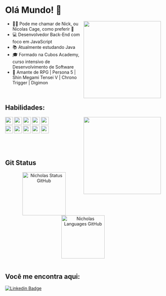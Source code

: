# Olá Mundo! :dart:
<div>
<img src=https://media.tenor.com/EY9-VyGowIMAAAAC/persona5-akira-kurusu.gif width="250" align="right" >

- :man_technologist: Pode me chamar de Nick, ou Nicolas Cage, como preferir 🤣
- :computer: Desenvolvedor Back-End com foco em JavaScript
- :books: Atualmente estudando Java
- :mortar_board: Formado na Cubos Academy, curso intensivo de Desenvolvimento de Software
- :game_die: Amante de RPG | Persona 5 | Shin Megami Tensei V | Chrono Trigger | Digimon
</div>

<br>


## Habilidades:
<div align="left">
<img src=https://media.tenor.com/YjyN4su14BkAAAAC/persona-futaba.gif width="250" align="right">

<img height=25 src="https://img.shields.io/badge/JavaScript-323330?style=for-the-badge&logo=javascript&logoColor=F7DF1E"> 
<img height=25 src="https://img.shields.io/badge/Node%20js-339933?style=for-the-badge&logo=nodedotjs&logoColor=white"> 
<img height=25 src="https://img.shields.io/badge/PostgreSQL-316192?style=for-the-badge&logo=postgresql&logoColor=white">  
<img height=25 src="https://img.shields.io/badge/Express%20js-000000?style=for-the-badge&logo=express&logoColor=white"> 
<img height=25 src="https://img.shields.io/badge/TypeScript-007ACC?style=for-the-badge&logo=typescript&logoColor=white"> 
<br> 
<img height=25 src="https://img.shields.io/badge/Java-ED8B00?style=for-the-badge&logo=openjdk&logoColor=white">
<img height=25 src="https://img.shields.io/badge/HTML5-E34F26?style=for-the-badge&logo=html5&logoColor=white"> 
<img height=25 src="https://img.shields.io/badge/GitHub-100000?style=for-the-badge&logo=github&logoColor=white"> 
<img height=25 src="https://img.shields.io/badge/npm-CB3837?style=for-the-badge&logo=npm&logoColor=white"> 
<img height=25 src="https://img.shields.io/badge/eslint-3A33D1?style=for-the-badge&logo=eslint&logoColor=white">
</div>
<br>
<br>
<br>


## Git Status
<div align="center">
<img height=140 src="http://github-nicolas.vercel.app/api?username=nicolasftk&count_private=true&include_all_commits=false&show_icons=true&line_height=15&theme=midnight-purple&hide_border=true" alt="Nicholas Status GitHub"> 
<img height=140 src="https://github-readme-stats.vercel.app/api/top-langs/?username=nicolasftk&layout=compact&theme=midnight-purple&hide_border=true" alt="Nicholas Languages GitHub">
<br>
</div>
<br>


## Você me encontra aqui:

[![Linkedin Badge](https://img.shields.io/badge/-LinkedIn-blue?style=flat-square&logo=Linkedin&logoColor=white&link=LINK_LINKEDIN)](https://www.linkedin.com/in/nicholas-fortunato/)




